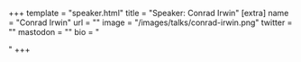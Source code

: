 +++
template = "speaker.html"
title = "Speaker: Conrad Irwin"
[extra]
  name = "Conrad Irwin"
  url = ""
  image = "/images/talks/conrad-irwin.png"
  twitter = ""
  mastodon = ""
  bio = "<p></p>"
+++

